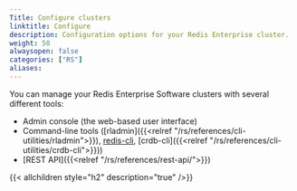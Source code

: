 ```yaml
---
Title: Configure clusters
linktitle: Configure
description: Configuration options for your Redis Enterprise cluster.
weight: 50
alwaysopen: false
categories: ["RS"]
aliases:
---
```

You can manage your Redis Enterprise Software clusters with several different tools:

- Admin console (the web-based user interface)
- Command-line tools ([rladmin]({{<relref "/rs/references/cli-utilities/rladmin">}}), [redis-cli](https://redis.io/docs/manual/cli/), [crdb-cli]({{<relref "/rs/references/cli-utilities/crdb-cli">}}))
- [REST API]({{<relref "/rs/references/rest-api/">}})


{{< allchildren style="h2" description="true" />}}
